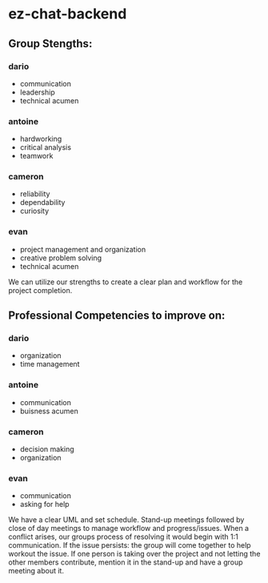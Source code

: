 # ez-chat-backend

## Group Stengths:

### dario
- communication
- leadership
- technical acumen

### antoine
- hardworking
- critical analysis
- teamwork

### cameron
- reliability
- dependability
- curiosity

### evan
- project management and organization
- creative problem solving
- technical acumen

We can utilize our strengths to create a clear plan and workflow for the project completion. 

## Professional Competencies to improve on:

### dario
- organization
- time management

### antoine
- communication
- buisness acumen

### cameron
- decision making
- organization

### evan
- communication
- asking for help

We have a clear UML and set schedule. Stand-up meetings followed by close of day meetings to manage workflow and progress/issues.
When a conflict arises, our groups process of resolving it would begin with 1:1 communication. If the issue persists: the group will come together to help workout the issue.
If one person is taking over the project and not letting the other members contribute, mention it in the stand-up and have a group meeting about it. 
